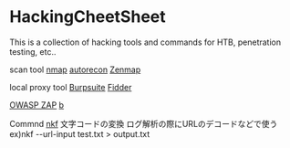 # HackingCheetSheet
This is a collection of hacking tools and commands for HTB, penetration testing, etc..

scan tool
[nmap]()
[autorecon]()
[Zenmap]()

local proxy tool
[Burpsuite]()
[Fidder]()

[OWASP ZAP]()
[ b]()
[]()
[]()
[]()

Commnd
[nkf]()
  文字コードの変換
  ログ解析の際にURLのデコードなどで使う
  ex)nkf --url-input test.txt > output.txt
